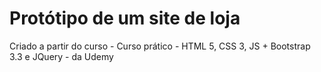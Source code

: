 # Protótipo de um site de loja

Criado a partir do curso - Curso prático - HTML 5, CSS 3, JS + Bootstrap 3.3 e JQuery - da Udemy



